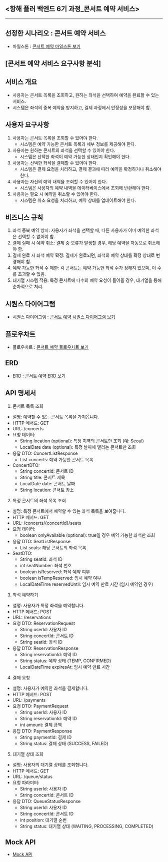 ## <항해 플러 백엔드 6기 과정_콘서트 예약 서비스>
-------------------------------------------------

## 선정한 시나리오 : 콘서트 예약 서비스 
- 마일스톤 : [콘서트 예약 마일스톤 보기](https://github.com/users/JewonShin00/projects/2)

## [콘서트 예약 서비스 요구사항 분석]
## 서비스 개요
- 사용자는 콘서트 목록을 조회하고, 원하는 좌석을 선택하여 예약을 완료할 수 있는 서비스.
- 시스템은 좌석의 중복 예약을 방지하고, 결제 과정에서 안정성을 보장해야 함.

## 사용자 요구사항
1. 사용자는 콘서트 목록을 조회할 수 있어야 한다.
   - 시스템은 예약 가능한 콘서트 목록과 세부 정보를 제공해야 한다.
2. 사용자는 원하는 콘서트의 좌석을 선택할 수 있어야 한다.
   - 시스템은 선택한 좌석이 예약 가능한 상태인지 확인해야 한다.
3. 사용자는 선택한 좌석을 결제할 수 있어야 한다.
   - 시스템은 결제 요청을 처리하고, 결제 결과에 따라 예약을 확정하거나 취소해야 한다.
4. 사용자는 자신의 예약 내역을 조회할 수 있어야 한다.
   - 시스템은 사용자의 예약 내역을 데이터베이스에서 조회해 반환해야 한다.
5. 사용자는 필요 시 예약을 취소할 수 있어야 한다.
   - 시스템은 취소 요청을 처리하고, 예약 상태를 업데이트해야 한다.

## 비즈니스 규칙
1. 좌석 중복 예약 방지: 사용자가 좌석을 선택할 때, 다른 사용자가 이미 예약한 좌석은 선택할 수 없어야 함.
2. 결제 실패 시 예약 취소: 결제 중 오류가 발생할 경우, 해당 예약을 자동으로 취소해야 함.
3. 결제 완료 시 좌석 예약 확정: 결제가 완료되면, 좌석의 예약 상태를 확정 상태로 변경해야 함.
4. 예약 가능한 좌석 수 제한: 각 콘서트는 예약 가능한 좌석 수가 정해져 있으며, 이 수를 초과할 수 없음.
5. 대기열 시스템 적용: 특정 콘서트에 다수의 예약 요청이 들어올 경우, 대기열을 통해 순차적으로 처리.

## 시퀀스 다이어그램
- 시퀀스 다이어그램 : [콘서트 예약 시퀀스 다이어그램 보기](https://www.mermaidchart.com/raw/060b5af4-3762-427d-9113-69b91df6a996?theme=light&version=v0.1&format=svg)

## 플로우차트
- 플로우차트 : [콘서트 예약 플로우차트 보기](https://www.mermaidchart.com/raw/9baf529a-5848-4efe-97f5-6dfb5c29c068?theme=light&version=v0.1&format=svg)

## ERD
- ERD : [콘서트 예약 ERD 보기](https://www.mermaidchart.com/raw/bdfee6f8-ff60-4125-bdd1-bb5a7716e8ba?theme=light&version=v0.1&format=svg)
  
## API 명세서
1. 콘서트 목록 조회
- 설명: 예약할 수 있는 콘서트 목록을 가져옵니다.
- HTTP 메서드: GET
- URL: /concerts
- 요청 데이터:
    - String location (optional): 특정 지역의 콘서트만 조회 (예: Seoul)
    - LocalDate date (optional): 특정 날짜에 열리는 콘서트만 조회
- 응답 DTO: ConcertListResponse
    - List<ConcertDTO> concerts: 예약 가능한 콘서트 목록
- ConcertDTO:
    - String concertId: 콘서트 ID
    - String title: 콘서트 제목
    - LocalDate date: 콘서트 날짜
    - String location: 콘서트 장소

2. 특정 콘서트의 좌석 목록 조회
- 설명: 특정 콘서트에서 예약할 수 있는 좌석 목록을 보여줍니다.
- HTTP 메서드: GET
- URL: /concerts/{concertId}/seats
- 요청 데이터:
    - boolean onlyAvailable (optional): true일 경우 예약 가능한 좌석만 조회
- 응답 DTO: SeatListResponse
    - List<SeatDTO> seats: 해당 콘서트의 좌석 목록
- SeatDTO:
    - String seatId: 좌석 ID
    - int seatNumber: 좌석 번호
    - boolean isReserved: 좌석 예약 여부
    - boolean isTempReserved: 임시 예약 여부
    - LocalDateTime reservedUntil: 임시 예약 만료 시간 (임시 예약인 경우)

3. 좌석 예약하기
- 설명: 사용자가 특정 좌석을 예약합니다.
- HTTP 메서드: POST
- URL: /reservations
- 요청 DTO: ReservationRequest
    - String userId: 사용자 ID
    - String concertId: 콘서트 ID
    - String seatId: 좌석 ID
- 응답 DTO: ReservationResponse
    - String reservationId: 예약 ID
    - String status: 예약 상태 (TEMP, CONFIRMED)
    - LocalDateTime expiresAt: 임시 예약 만료 시간

4. 결제 요청
- 설명: 사용자가 예약한 좌석을 결제합니다.
- HTTP 메서드: POST
- URL: /payments
- 요청 DTO: PaymentRequest
    - String userId: 사용자 ID
    - String reservationId: 예약 ID
    - int amount: 결제 금액
- 응답 DTO: PaymentResponse
    - String paymentId: 결제 ID
    - String status: 결제 상태 (SUCCESS, FAILED)

5. 대기열 상태 조회
- 설명: 사용자의 대기열 상태를 조회합니다.
- HTTP 메서드: GET
- URL: /queue/status
- 요청 파라미터:
    - String userId: 사용자 ID
    - String concertId: 콘서트 ID
- 응답 DTO: QueueStatusResponse
    - String userId: 사용자 ID
    - String concertId: 콘서트 ID
    - int position: 대기열 순번
    - String status: 대기열 상태 (WAITING, PROCESSING, COMPLETED)

## Mock API
- [Mock API](https://github.com/JewonShin00/hhplus-consert/pull/18)


